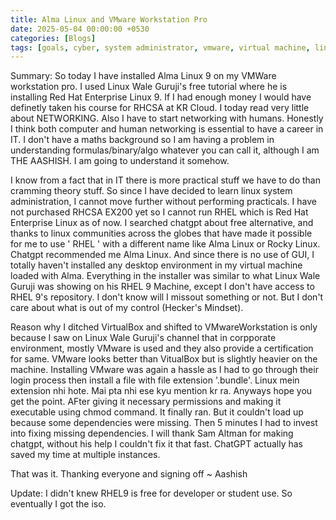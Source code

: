 ```yaml
---
title: Alma Linux and VMware Workstation Pro
date: 2025-05-04 00:00:00 +0530
categories: [Blogs]
tags: [goals, cyber, system administrator, vmware, virtual machine, linux, almalinux]
---
```

Summary:
So today I have installed Alma Linux 9 on my VMWare workstation pro. I used Linux Wale Guruji's free tutorial where he is installing Red Hat Enterprise Linux 9. If I had enough money I would have definetly taken his course for RHCSA at KR Cloud. I today read very little about NETWORKING. Also I have to start networking with humans. Honestly I think both computer and human networking is essential to have a career in IT. I don't have a maths background so I am having a problem in understanding formulas/binary/algo whatever you can call it, although I am THE AASHISH. I am going to understand it somehow.

I know from a fact that in IT there is more practical stuff we have to do than cramming theory stuff. So since I have decided to learn linux system administration, I cannot move further without performing practicals. I have not purchased RHCSA EX200 yet so I cannot run RHEL which is Red Hat Enterprise Linux as of now. I searched chatgpt about free alternative, and thanks to linux communities across the globes that have made it possible for me to use ' RHEL ' with a different name like Alma Linux or Rocky Linux. Chatgpt recommended me Alma Linux. And since there is no use of GUI, I totally haven't installed any desktop environment in my virtual machine loaded with Alma. Everything in the installer was similar to what Linux Wale Guruji was showing on his RHEL 9 Machine, except I don't have access to RHEL 9's repository. I don't know will I missout something or not. But I don't care about what is out of my control (Hecker's Mindset).

Reason why I ditched VirtualBox and shifted to VMwareWorkstation is only because I saw on Linux Wale Guruji's channel that in corpporate environment, mostly VMware is used and they also provide a certification for same. VMware looks better than VitualBox but is slightly heavier on the machine. Installing VMware was again a hassle as I had to go through their login process then install a file with file extension '.bundle'. Linux mein extension nhi hote. Mai pta nhi ese kyu mention kr ra. Anyways hope you get the point. AFter giving it necessary permissions and making it executable using chmod command. It finally ran. But it couldn't load up because some dependencies were missing. Then 5 minutes I had to invest into fixing missing dependencies. I will thank Sam Altman for making chatgpt, without his help I couldn't fix it that fast. ChatGPT actually has saved my time at multiple instances. 

That was it. Thanking everyone and signing off ~ Aashish

Update: I didn't knew RHEL9 is free for developer or student use. So eventually I got the iso. 